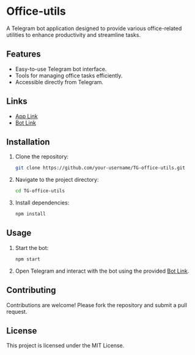 # Office-utils

A Telegram bot application designed to provide various office-related utilities to enhance productivity and streamline tasks.

## Features

- Easy-to-use Telegram bot interface.
- Tools for managing office tasks efficiently.
- Accessible directly from Telegram.

## Links

- [App Link](https://t.me/OfficeToolAppBot/OfficeUtils)
- [Bot Link](https://t.me/OfficeToolAppBot)

## Installation

1. Clone the repository:
   ```bash
   git clone https://github.com/your-username/TG-office-utils.git
   ```
2. Navigate to the project directory:
   ```bash
   cd TG-office-utils
   ```
3. Install dependencies:
   ```bash
   npm install
   ```

## Usage

1. Start the bot:
   ```bash
   npm start
   ```
2. Open Telegram and interact with the bot using the provided [Bot Link](https://t.me/OfficeToolAppBot).

## Contributing

Contributions are welcome! Please fork the repository and submit a pull request.

## License

This project is licensed under the MIT License.
